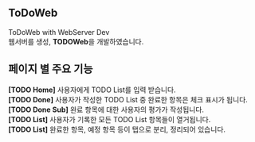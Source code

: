 ## ToDoWeb
ToDoWeb with WebServer Dev<br>
웹서버를 생성, <b>TODOWeb</b>을 개발하였습니다.
&nbsp;

## 페이지 별 주요 기능
 <b>[TODO Home]</b> 사용자에게 TODO List를 입력 받습니다.<br>
 <b>[TODO Done]</b> 사용자가 작성한 TODO List 중 완료한 항목은 체크 표시가 됩니다. <br>
 <b>[TODO Done Sub]</b> 완료 항목에 대한 사용자의 평가가 작성됩니다. <br>
 <b>[TODO List]</b> 사용자가 기록한 모든 TODO List 항목들이 열거됩니다.<br> 
 <b>[TODO List]</b> 완료한 항목, 예정 항목 등이 탭으로 분리, 정리되어 있습니다.
